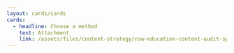```yaml
---
layout: cards/cards
cards:
  - headline: Choose a method
    text: Attachment
    link: /assets/files/content-strategy/nsw-education-content-audit-spreadsheet.xlsx
---
```

